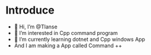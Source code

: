 # Introduce
- 👋 Hi, I’m @Tlanse
- 👀 I’m interested in Cpp command program
- 🌱 I’m currently learning dotnet and Cpp windows App
- And I am making a App called Command ++

<!---
Tlanse/Tlanse is a ✨ special ✨ repository because its `README.md` (this file) appears on your GitHub profile.
You can click the Preview link to take a look at your changes.
--->

